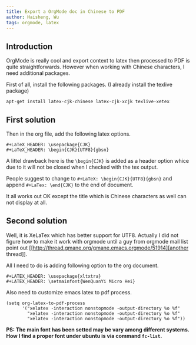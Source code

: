 ```yaml
---
title: Export a OrgMode doc in Chinese to PDF
author: Haisheng, Wu
tags: orgmode, latex
---
```


## Introduction

OrgMode is really cool and export context to latex then processed to
PDF is quite straightforwards.
However when working with Chinese characters, I need additional
packages.

First of all, install the following packages. (I already
install the texlive package)

~~~~~~
apt-get install latex-cjk-chinese latex-cjk-xcjk texlive-xetex
~~~~~~

## First solution

Then in the org file, add the following latex options.

~~~~~~
#+LaTeX_HEADER: \usepackage{CJK}
#+LaTeX_HEADER: \begin{CJK}{UTF8}{gbsn}
~~~~~~

A littel drawback here is the `\begin{CJK}` is added as a header
option whice due to it will not be closed when I checked with the tex
output. 

People suggest to change to `#+LaTeX: \begin{CJK}{UTF8}{gbsn}`
and append `#+LaTex: \end{CJK}` to the end of document.

It all works out OK except the title which is Chinese characters as
well can not display at all.

## Second solution

Well, it is XeLaTex which has better support for UTF8. Actually I did
not figure how to make it work with orgmode until a guy from orgmode
mail list point out [[http://thread.gmane.org/gmane.emacs.orgmode/51914][another thread]].

All I need to do is adding following option to the org document.

~~~~~~
#+LATEX_HEADER: \usepackage{xltxtra}
#+LATEX_HEADER: \setmainfont{WenQuanYi Micro Hei}
~~~~~~

Also need to customize emacs latex to pdf process.

~~~~~~
(setq org-latex-to-pdf-process
      '("xelatex -interaction nonstopmode -output-directory %o %f"
        "xelatex -interaction nonstopmode -output-directory %o %f"
        "xelatex -interaction nonstopmode -output-directory %o %f"))
~~~~~~

**PS: The main font has been setted may be vary among different systems.
How I find a proper font under ubuntu is via command `fc-list`.**
